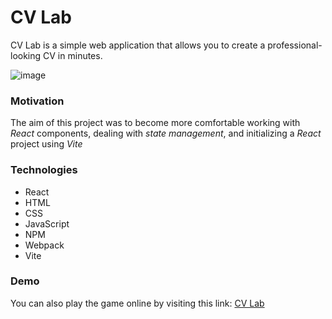 # CV Lab

CV Lab is a simple web application that allows you to create a professional-looking CV in minutes.

![image](https://github.com/Elliot-Akande/cv-application/assets/92980481/f5fd1379-0da9-4aab-aaeb-b53dfbca8bed)

### Motivation

The aim of this project was to become more comfortable working with *React* components, dealing with *state management*, and initializing a *React* project using *Vite* 

### Technologies

- React
- HTML
- CSS
- JavaScript
- NPM 
- Webpack
- Vite

### Demo

You can also play the game online by visiting this link: [CV Lab](https://main--cv-lab.netlify.app/)
